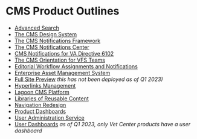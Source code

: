 # CMS Product Outlines

* [Advanced Search](./advanced-search)
* [The CMS Design System](./cms-design-system)
* [The CMS Notifications Framework](./cms-notification-framework)
* [The CMS Notifications Center](./cms-notifications-center)
* [CMS Notifications for VA Directive 6102](https://github.com/department-of-veterans-affairs/va.gov-team/blob/master/platform/cms/product-outlines/VA-Directive-6102-Notifications.md)
* [The CMS Orientation for VFS Teams](./cms-orientation-for-vfs-teams)
* [Editorial Workflow Assignments and Notifications](./editorial-workflow-assignments-and-notifications)
* [Enterprise Asset Management System](./enterprise-asset-management-system) 
* [Full Site Preview](./full-site-preview) *this has not been deployed as of Q1 2023)*
* [Hyperlinks Management](./hyperlinks-management)
* [Lagoon CMS Platform](https://github.com/department-of-veterans-affairs/va.gov-team/blob/master/platform/cms/product-outlines/Lagoon-CMS-Platform.md)
* [Libraries of Reusable Content](./libraries-of-reusable-content)
* [Navigation Redesign](./navigation-redesign)
* [Product Dashboards](./product-dashboards)
* [User Administration Service](./user-administration-service)
* [User Dashboards](./user-dashboard) *as of Q1 2023, only Vet Center products have a user dashboard*

